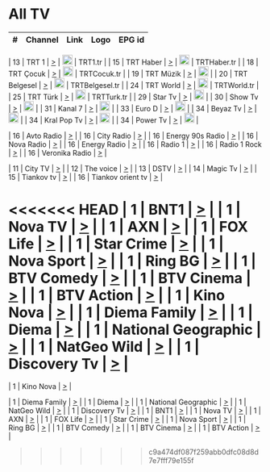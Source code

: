 <h1>All TV</h1>

| #   | Channel        | Link  | Logo | EPG id |
|:---:|:--------------:|:-----:|:----:|:------:|

| 13  | TRT 1            | [>](https://tv-trt1.medya.trt.com.tr/master.m3u8) | <img height="20" src="https://i.imgur.com/j786OLG.png"/> | TRT1.tr |
| 15  | TRT Haber        | [>](https://tv-trthaber.medya.trt.com.tr/master.m3u8) | <img height="20" src="https://i.imgur.com/OVfo8Ab.png"/> | TRTHaber.tr |
| 18  | TRT Çocuk        | [>](https://tv-trtcocuk.medya.trt.com.tr/master.m3u8) | <img height="20" src="https://i.imgur.com/QLFmD6d.png"/> | TRTCocuk.tr |
| 19  | TRT Müzik        | [>](https://tv-trtmuzik.medya.trt.com.tr/master.m3u8) | <img height="20" src="https://i.imgur.com/fIVFCEd.png"/> |
| 20  | TRT Belgesel     | [>](https://tv-trtbelgesel.medya.trt.com.tr/master.m3u8) | <img height="20" src="https://i.imgur.com/MGO87pe.png"/> | TRTBelgesel.tr |
| 24  | TRT World        | [>](https://tv-trtworld.medya.trt.com.tr/master.m3u8) | <img height="20" src="https://i.imgur.com/JEA2xpv.png"/> | TRTWorld.tr |
| 25  | TRT Türk         | [>](https://tv-trtturk.medya.trt.com.tr/master.m3u8) | <img height="20" src="https://i.imgur.com/OSTOQNw.png"/> | TRTTurk.tr |
| 29  | Star Tv   | [>](https://dogus-live.daioncdn.net/startv/startv_360p.m3u8) | <img height="20" src="https://i.imgur.com/IebUZx1.png"/> |
| 30  | Show Tv     | [>](https://ciner-live.daioncdn.net/showtv/showtv.m3u8) | <img height="20" src="https://i.imgur.com/IebUZx1.png"/> |
| 31  | Kanal 7     | [>](https://kanal7-live.daioncdn.net/kanal7/kanal7.m3u8) | <img height="20" src="https://i.imgur.com/IebUZx1.png"/> |
| 33  | Euro D    | [>](https://www.youtube.com/user/KanalD/live) | <img height="20" src="https://i.imgur.com/IebUZx1.png"/> |
| 34  | Beyaz Tv     | [>](https://beyaztv-live.daioncdn.net/beyaztv/beyaztv.m3u8) | <img height="20" src="https://i.imgur.com/IebUZx1.png"/> |
| 34  | Kral Pop Tv     | [>](https://www.youtube.com/watch?v=GuFTuKoXepw) | <img height="20" src="https://i.imgur.com/IebUZx1.png"/> |
| 34  | Power Tv     | [>](https://livetv.powerapp.com.tr/powerTV/powerhd.smil/chunklist.m3u8) | <img height="20" src="https://i.imgur.com/IebUZx1.png"/> |

| 16  | Avto Radio | [>](http://stream.metacast.eu/avtoradio.mp3.m3u) |
| 16  | City Radio | [>](http://stream.metacast.eu/city.aac.m3u) |
| 16  | Energy 90s Radio | [>](http://stream.metacast.eu/energy-90s.m3u) |
| 16  | Nova Radio | [>](http://stream.metacast.eu/nova.aac.m3u) |
| 16  | Energy Radio | [>](http://stream.metacast.eu/nrj.aac.m3u) |
| 16  | Radio 1 | [>](http://stream.metacast.eu/radio1.aac.m3u) |
| 16  | Radio 1 Rock | [>](http://stream.metacast.eu/radio1rock.aac.m3u) |
| 16  | Veronika Radio | [>](http://stream.metacast.eu/veronika.aac.m3u) |

| 11  | City TV | [>](https://tv.city.bg/play/tshls/citytv/index.m3u8) |
| 12  | The voice | [>](https://bss1.neterra.tv/thevoice/thevoice.m3u8) |
| 13  | DSTV | [>](http://46.249.95.140:8081/hls/data.m3u8) |
| 14  | Magic Tv | [>](https://bss1.neterra.tv/magictv/magictv.m3u8) |
| 15  | Tiankov tv | [>](https://streamer103.neterra.tv/tiankov-folk/live.m3u8) |
| 16  | Tiankov orient tv | [>](https://streamer103.neterra.tv/tiankov-orient/live.m3u8) |

<<<<<<< HEAD
| 1 | BNT1 | [>](https://ymkaya.xyz:36586/tv/bnt1/playlist.m3u8?wmsAuthSign=c2VydmVyX3RpbWU9MS8yNC8yMDI1IDY6NDE6MzkgUE0maGFzaF92YWx1ZT1SdlYyenhCS0p2eXBlRkpSNDQ3QWF3PT0mdmFsaWRtaW51dGVzPTYw) |
| 1 | Nova TV | [>](https://ymkaya.xyz:36586/tv/novatv/playlist.m3u8?wmsAuthSign=c2VydmVyX3RpbWU9MS8yNC8yMDI1IDY6NDE6NTAgUE0maGFzaF92YWx1ZT04SGpwdkRXcWMzTGZtVEx2N3ZnNStnPT0mdmFsaWRtaW51dGVzPTYw) |
| 1 | AXN | [>](https://ymkaya.xyz:36586/tv/axn/playlist.m3u8?wmsAuthSign=c2VydmVyX3RpbWU9MS8yNC8yMDI1IDY6NDI6MDAgUE0maGFzaF92YWx1ZT1COCtSQWp2UHhORC9LLy9zNzhZMGpBPT0mdmFsaWRtaW51dGVzPTYw) |
| 1 | FOX Life | [>](https://ymkaya.xyz:36586/tv/foxlife/playlist.m3u8?wmsAuthSign=c2VydmVyX3RpbWU9MS8yNC8yMDI1IDY6NDI6MTEgUE0maGFzaF92YWx1ZT16aUJjaEppUFptNk1wWXJtYXpGaXRRPT0mdmFsaWRtaW51dGVzPTYw) |
| 1 | Star Crime | [>](https://ymkaya.xyz:36586/tv/foxcrime/playlist.m3u8?wmsAuthSign=c2VydmVyX3RpbWU9MS8yNC8yMDI1IDY6NDI6MjAgUE0maGFzaF92YWx1ZT1WK0QzRGQ1OHZjbE9hWHJCMm9janRBPT0mdmFsaWRtaW51dGVzPTYw) |
| 1 | Nova Sport | [>](https://ymkaya.xyz:36586/tv/novasport/playlist.m3u8?wmsAuthSign=c2VydmVyX3RpbWU9MS8yNC8yMDI1IDY6NDI6MzEgUE0maGFzaF92YWx1ZT1yZzl5ZUV2OFRhVEhXUzI3dFUzRWNBPT0mdmFsaWRtaW51dGVzPTYw) |
| 1 | Ring BG | [>](https://ymkaya.xyz:36586/tv/ringbg/playlist.m3u8?wmsAuthSign=c2VydmVyX3RpbWU9MS8yNC8yMDI1IDY6NDI6NDEgUE0maGFzaF92YWx1ZT1MbzU2NVJMcVRQbWJHZDJqNkNMUUVBPT0mdmFsaWRtaW51dGVzPTYw) |
| 1 | BTV Comedy | [>](https://ymkaya.xyz:36586/tv/btvcomedy/playlist.m3u8?wmsAuthSign=c2VydmVyX3RpbWU9MS8yNC8yMDI1IDY6NDI6NTEgUE0maGFzaF92YWx1ZT03OFJtd2MrdDBYWENyTDZZYXEybmVBPT0mdmFsaWRtaW51dGVzPTYw) |
| 1 | BTV Cinema | [>](https://ymkaya.xyz:36586/tv/btvcinema/playlist.m3u8?wmsAuthSign=c2VydmVyX3RpbWU9MS8yNC8yMDI1IDY6NDM6MDEgUE0maGFzaF92YWx1ZT1oVTM0c1BLSTkwcVRkaU9qL1lhY1JRPT0mdmFsaWRtaW51dGVzPTYw) |
| 1 | BTV Action | [>](https://ymkaya.xyz:36586/tv/btvaction/playlist.m3u8?wmsAuthSign=c2VydmVyX3RpbWU9MS8yNC8yMDI1IDY6NDM6MTIgUE0maGFzaF92YWx1ZT1MK0JMMTRGVDQwc1UzNHV6L3FhK1JRPT0mdmFsaWRtaW51dGVzPTYw) |
| 1 | Kino Nova | [>](https://ymkaya.xyz:36586/tv/kinonova/playlist.m3u8?wmsAuthSign=c2VydmVyX3RpbWU9MS8yNC8yMDI1IDY6NDM6MjIgUE0maGFzaF92YWx1ZT1LaGk2TGN0NEU1dFVZTEF4ZVI3YkNBPT0mdmFsaWRtaW51dGVzPTYw) |
| 1 | Diema Family | [>](https://ymkaya.xyz:36586/tv/diemafamily/playlist.m3u8?wmsAuthSign=c2VydmVyX3RpbWU9MS8yNC8yMDI1IDY6NDM6MzIgUE0maGFzaF92YWx1ZT1WTWJmcWNuRnF3cmcwdTBLUWV5VDl3PT0mdmFsaWRtaW51dGVzPTYw) |
| 1 | Diema | [>](https://ymkaya.xyz:36586/tv/diema/playlist.m3u8?wmsAuthSign=c2VydmVyX3RpbWU9MS8yNC8yMDI1IDY6NDQ6MjYgUE0maGFzaF92YWx1ZT1QL0JqNE10c2RWL1dBZVdueGx6ekR3PT0mdmFsaWRtaW51dGVzPTYw) |
| 1 | National Geographic | [>](https://ymkaya.xyz:36586/tv/natgeo/playlist.m3u8?wmsAuthSign=c2VydmVyX3RpbWU9MS8yNC8yMDI1IDY6NDQ6MzcgUE0maGFzaF92YWx1ZT1lWUlNVk00OGpnbWFMbitjcGhRN2R3PT0mdmFsaWRtaW51dGVzPTYw) |
| 1 | NatGeo Wild | [>](https://ymkaya.xyz:36586/tv/natgeowild/playlist.m3u8?wmsAuthSign=c2VydmVyX3RpbWU9MS8yNC8yMDI1IDY6NDQ6NDcgUE0maGFzaF92YWx1ZT1vc20ydjFaRlpRVnc1NnRISEIwb0lBPT0mdmFsaWRtaW51dGVzPTYw) |
| 1 | Discovery Tv | [>](https://ymkaya.xyz:36586/tv/discovery/playlist.m3u8?wmsAuthSign=c2VydmVyX3RpbWU9MS8yNC8yMDI1IDY6NDQ6NTcgUE0maGFzaF92YWx1ZT14Mm5BT1NscU4wdkRaUzB2Si9TLzdBPT0mdmFsaWRtaW51dGVzPTYw) |
=======


| 1 | Kino Nova | [>](https://ymkaya.xyz:11336/tv/kinonova/playlist.m3u8?wmsAuthSign=c2VydmVyX3RpbWU9MS8yLzIwMjUgNDo0MDoyMCBBTSZoYXNoX3ZhbHVlPWlFS1FrWEtMMVRFM3l5YklUWUJQUHc9PSZ2YWxpZG1pbnV0ZXM9NjA=) |

| 1 | Diema Family | [>](https://ymkaya.xyz:11336/tv/diemafamily/playlist.m3u8?wmsAuthSign=c2VydmVyX3RpbWU9MS8yLzIwMjUgNDo0MDozMCBBTSZoYXNoX3ZhbHVlPUVUaTVKTldvZTF5WVVCM0YwL21kaXc9PSZ2YWxpZG1pbnV0ZXM9NjA=) |
| 1 | Diema | [>](https://ymkaya.xyz:11336/tv/diema/playlist.m3u8?wmsAuthSign=c2VydmVyX3RpbWU9MS8yLzIwMjUgNDo0MDo0MCBBTSZoYXNoX3ZhbHVlPVlYMWVJT2NuUjNpUTBsaytEUFFOS2c9PSZ2YWxpZG1pbnV0ZXM9NjA=) |
| 1 | National Geographic | [>](https://ymkaya.xyz:11336/tv/natgeo/playlist.m3u8?wmsAuthSign=c2VydmVyX3RpbWU9MS8yLzIwMjUgNDo0MTo0MSBBTSZoYXNoX3ZhbHVlPTJQTlVmcG5nYWx0M013eUhGRGxnd0E9PSZ2YWxpZG1pbnV0ZXM9NjA=) |
| 1 | NatGeo Wild | [>](https://ymkaya.xyz:11336/tv/natgeowild/playlist.m3u8?wmsAuthSign=c2VydmVyX3RpbWU9MS8yLzIwMjUgNDo0MTo1MSBBTSZoYXNoX3ZhbHVlPVl1OXZaTTliN0hGWEN3eDBYd1duNkE9PSZ2YWxpZG1pbnV0ZXM9NjA=) |
| 1 | Discovery Tv | [>](https://ymkaya.xyz:11336/tv/discovery/playlist.m3u8?wmsAuthSign=c2VydmVyX3RpbWU9MS8yLzIwMjUgNDo0MjowMSBBTSZoYXNoX3ZhbHVlPWtBQmdLNlY2RmQwWElzMVYzSDJyVkE9PSZ2YWxpZG1pbnV0ZXM9NjA=) |
| 1 | BNT1 | [>](https://ymkaya.xyz:11336/tv/bnt1/playlist.m3u8?wmsAuthSign=c2VydmVyX3RpbWU9MS8yLzIwMjUgNDozODozOCBBTSZoYXNoX3ZhbHVlPVVrMVlRQXpJWlhYeUh6ZFVpSC9NMUE9PSZ2YWxpZG1pbnV0ZXM9NjA=) |
| 1 | Nova TV | [>](https://ymkaya.xyz:11336/tv/novatv/playlist.m3u8?wmsAuthSign=c2VydmVyX3RpbWU9MS8yLzIwMjUgNDozODo0OCBBTSZoYXNoX3ZhbHVlPUVxQjh1a0ZzYkVGZU8zZDFGTzdreVE9PSZ2YWxpZG1pbnV0ZXM9NjA=) |
| 1 | AXN | [>](https://ymkaya.xyz:11336/tv/axn/playlist.m3u8?wmsAuthSign=c2VydmVyX3RpbWU9MS8yLzIwMjUgNDozODo1OCBBTSZoYXNoX3ZhbHVlPUpkWStGY1hkNXhaOVpPZ0thQ0FZL3c9PSZ2YWxpZG1pbnV0ZXM9NjA=) |
| 1 | FOX Life | [>](https://ymkaya.xyz:11336/tv/foxlife/playlist.m3u8?wmsAuthSign=c2VydmVyX3RpbWU9MS8yLzIwMjUgNDozOToxMCBBTSZoYXNoX3ZhbHVlPWt1ZDc1T3AzYlZDTjJnSy9TU0xJZlE9PSZ2YWxpZG1pbnV0ZXM9NjA=) |
| 1 | Star Crime | [>](https://ymkaya.xyz:11336/tv/foxcrime/playlist.m3u8?wmsAuthSign=c2VydmVyX3RpbWU9MS8yLzIwMjUgNDozOToyMCBBTSZoYXNoX3ZhbHVlPXIwVU45Nm9FR1l2enNkTG9TanBxbmc9PSZ2YWxpZG1pbnV0ZXM9NjA=) |
| 1 | Nova Sport | [>](https://ymkaya.xyz:11336/tv/novasport/playlist.m3u8?wmsAuthSign=c2VydmVyX3RpbWU9MS8yLzIwMjUgNDozOTozMCBBTSZoYXNoX3ZhbHVlPXlSZ0UxazVaM0xhSmc0NmR4T0c1T2c9PSZ2YWxpZG1pbnV0ZXM9NjA=) |
| 1 | Ring BG | [>](https://ymkaya.xyz:11336/tv/ringbg/playlist.m3u8?wmsAuthSign=c2VydmVyX3RpbWU9MS8yLzIwMjUgNDozOTo0MCBBTSZoYXNoX3ZhbHVlPTR4aUlFNHVUYWN4enY1WkVuOFZma2c9PSZ2YWxpZG1pbnV0ZXM9NjA=) |
| 1 | BTV Comedy | [>](https://ymkaya.xyz:11336/tv/btvcomedy/playlist.m3u8?wmsAuthSign=c2VydmVyX3RpbWU9MS8yLzIwMjUgNDozOTo1MCBBTSZoYXNoX3ZhbHVlPUtrMTJ2RHNTTUU1RFp1ZkVOdXFSK3c9PSZ2YWxpZG1pbnV0ZXM9NjA=) |
| 1 | BTV Cinema | [>](https://ymkaya.xyz:11336/tv/btvcinema/playlist.m3u8?wmsAuthSign=c2VydmVyX3RpbWU9MS8yLzIwMjUgNDozOTo1OSBBTSZoYXNoX3ZhbHVlPTZWcU9FZW56cG1NM1lrYy8xNE5NeHc9PSZ2YWxpZG1pbnV0ZXM9NjA=) |
| 1 | BTV Action | [>](https://ymkaya.xyz:11336/tv/btvaction/playlist.m3u8?wmsAuthSign=c2VydmVyX3RpbWU9MS8yLzIwMjUgNDo0MDoxMCBBTSZoYXNoX3ZhbHVlPUlDd0ErRkZVWThyMVZwR3c2REdGZ3c9PSZ2YWxpZG1pbnV0ZXM9NjA=) |
>>>>>>> c9a474df087f259abb0dfc08d8d7e7fff79e155f
